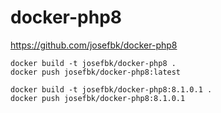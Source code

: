# docker-php8

https://github.com/josefbk/docker-php8


    docker build -t josefbk/docker-php8 .
    docker push josefbk/docker-php8:latest

    docker build -t josefbk/docker-php8:8.1.0.1 .
    docker push josefbk/docker-php8:8.1.0.1
